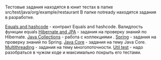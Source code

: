 Тестовые задания находятся в юнит тестах в папке src/test/java/org/example/restaurant
В папке notready находятся задания в разработке.

[Equals and hashcode](src/test/java/org/example/restaurant/EqualsHashCodeTest.java) - контракт Equals and hashcode. Валидлость функции equals
[Hibernate and JPA](src/test/java/org/example/restaurant/HibernateAndJPATest.java) - задания на проверку знаний по Hibernate.
[Java Collections](src/test/java/org/example/restaurant/JavaCollectionsTest.java) - работа с коллекциями .
[Spring](src/test/java/org/example/restaurant/SpringTest.java) - задания на проверку знаний по Spring.
[Java Core](src/test/java/org/example/restaurant/JavaCoreTest.java) - задания на тему Java Core.
[Multithreading](src/test/java/org/example/restaurant/MultithreadingTest.java) - задания на тему многопоточности.
[Util test](src/test/java/org/example/restaurant/UtilTest.java) - надо разобраться в чужом коде и максимально покрыть его тестами.
